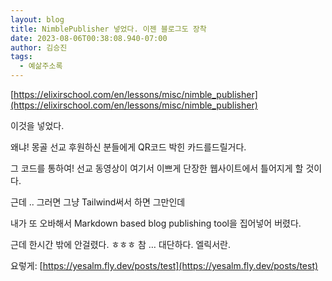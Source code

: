 ```yaml
---
layout: blog
title: NimblePublisher 넣었다. 이젠 블로그도 장착
date: 2023-08-06T00:38:08.940-07:00
author: 김승진
tags:
  - 예삶주소록
---
```

[https://elixirschool.com/en/lessons/misc/nimble_publisher](https://elixirschool.com/en/lessons/misc/nimble_publisher)

이것을 넣었다.

왜냐! 몽골 선교 후원하신 분들에게 QR코드 박힌 카드를드릴거다.

그 코드를 통하여! 선교 동영상이 여기서 이쁘게 단장한 웹사이트에서 틀어지게 할 것이다.

근데 .. 그러면 그냥 Tailwind써서 하면 그만인데

내가 또 오바해서 Markdown based blog publishing tool을 집어넣어 버렸다.

근데 한시간 밖에 안걸렸다. ㅎㅎㅎ 참 … 대단하다. 엘릭서란.





요렇게: [https://yesalm.fly.dev/posts/test](https://yesalm.fly.dev/posts/test)




